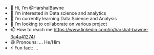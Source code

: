 - 👋 Hi, I’m @HarshalBawne
- 👀 I’m interested in Data science and analytics
- 🌱 I’m currently learning Data Science and Analysis
- 💞️ I’m looking to collaborate on various project
- 📫 How to reach me https://www.linkedin.com/in/harshal-bawne-3a4a41274/
- 😄 Pronouns: ... He/Him
- ⚡ Fun fact: ...

<!---
HarshalBawne/HarshalBawne is a ✨ special ✨ repository because its `README.md` (this file) appears on your GitHub profile.
You can click the Preview link to take a look at your changes.
--->

